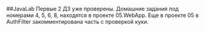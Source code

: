 ##JavaLab
Первые 2 ДЗ уже проверены.
Домашние задания под номерами 4, 5, 6, 8, находятся в проекте 05.WebApp.
Еще в проекте 05 в AuthFilter закомментирована часть с проверкой куки.
